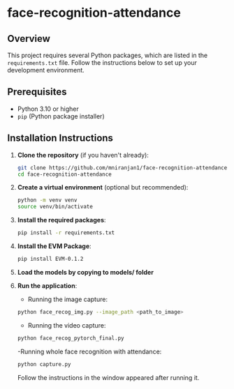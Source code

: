 # face-recognition-attendance

## Overview

This project requires several Python packages, which are listed in the `requirements.txt` file. Follow the instructions below to set up your development environment.

## Prerequisites

- Python 3.10 or higher
- `pip` (Python package installer)

## Installation Instructions

1. **Clone the repository** (if you haven't already):
   ```bash
   git clone https://github.com/mniranjan1/face-recognition-attendance.git
   cd face-recognition-attendance
    ```
2. **Create a virtual environment** (optional but recommended):
   ```bash
   python -m venv venv
   source venv/bin/activate 
    ```
3. **Install the required packages**:
   ```bash
   pip install -r requirements.txt
   ```

4. **Install the EVM Package**:
   ```bash
   pip install EVM-0.1.2
   ```
5. **Load the models by copying to models/ folder**

6. **Run the application**:
    - Running the image capture:
    ```bash
    python face_recog_img.py --image_path <path_to_image>
    ```
    - Running the video capture:
    ```bash
    python face_recog_pytorch_final.py
    ```
    -Running whole face recognition with attendance:
    ```bash
    python capture.py
    ```
    Follow the instructions in the window appeared after running it.